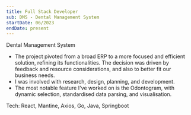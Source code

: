 ```yaml
---
title: Full Stack Developer
sub: DMS - Dental Management System
startDate: 06/2023
endDate: present
---
```


Dental Management System

- The project pivoted from a broad ERP to a more focused and efficient solution, refining its functionalities. The decision was driven by feedback and resource considerations, and also to better fit our business needs.
- I was involved with research, design, planning, and development.
- The most notable feature I've worked on is the Odontogram, with dynamic selection, standardised data parsing, and visualisation.

Tech: React, Mantine, Axios, Go, Java, Springboot
